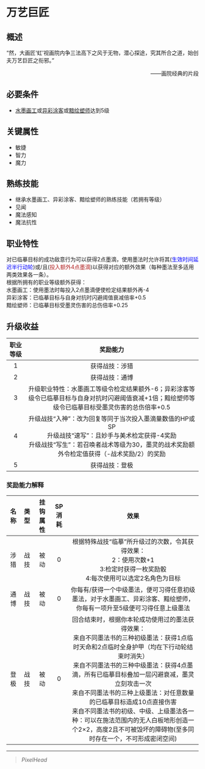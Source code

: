 # 万艺巨匠

## 概述

“然，大画匠‘虹’视画院内争三法高下之风于无物，潜心探途，究其所合之道，始创夫万艺巨匠之衔邪。”<br> <div align="right">——画院经典的片段</div>

## 必要条件

* <a href="../Traditional_Artist" target="_blank">水墨画工</a>或<a href="../Colorful_Artist" target="_blank">异彩涂客</a>或<a href="../Shaper_Artist" target="_blank">黯绘塑师</a>达到5级

## 关键属性

* 敏捷
* 智力
* 魔力

## 熟练技能

* 继承水墨画工、异彩涂客、黯绘塑师的熟练技能（若拥有等级）
* 见闻
* 魔法感知
* 魔法抗性

## 职业特性

对已临摹目标的成功敌意行为可以获得2点墨滴，使用墨法时允许将其(<font color="#0000FF">生效时间延迟半行动轮</font>)或/且(<font color="#B22222">投入额外4点墨滴</font>)以获得对应的额外效果（每种墨法至多适用两类效果各一条）。<br>根据所拥有的职业等级额外获得：<br>水墨画工：使用墨法时每投入2点墨滴便使检定结果额外再-4<br>异彩涂客：已临摹目标与自身对抗时闪避阈值衰减倍率+0.5<br>黯绘塑师：已临摹目标受墨灵伤害的总伤倍率+0.25

## 升级收益

职业等级|奖励能力
:--:|:--:
1|获得战技：涉猎
2|获得战技：通博
3|升级职业特性：水墨画工等级令检定结果额外-6；异彩涂客等级令已临摹目标与自身对抗时闪避阈值衰减+1倍；黯绘塑师等级令已临摹目标受墨灵伤害的总伤倍率+0.5
4|升级战技“入神”：改为回复等同于当次投入墨滴量数值的HP或SP<br>升级战技“速写”：且妙手与美术检定获得-4奖励<br>升级战技“写生”：若召唤者战术等级为30，墨灵的战术奖励额外令检定值获得（-战术奖励/2）的奖励
5|获得战技：登极

### 奖励能力解释

名称|类型|挂钩属性|SP消耗|效果
:--:|:--:|:--:|:--:|:--:
涉猎|战技|被动|0|根据特殊战技“临摹”所升级过的次数，令其获得效果：<br>2：使用次数+1<br>3:检定时获得一枚奖励骰<br>4:每次使用可以选定2名角色为目标
通博|战技|被动|0|你每有/获得一个中级墨法，便可习得任意初级墨法，对于水墨画工、异彩涂客、黯绘塑师，你每有一项升至5级便可习得任意上级墨法
登极|战技|被动|0|回合结束时，根据你本轮成功使用过的墨法获得效果：<br>来自不同墨法书的三种初级墨法：获得1点临时天命和2点临时全身护甲（均在下行动轮结束时消失）<br>来自不同墨法书的三种中级墨法：获得4点墨滴，所有已临摹目标叠加一层闪避衰减，墨灵立刻攻击一次<br>来自不同墨法书的三种上级墨法：对任意数量的已临摹目标造成10点直接伤害<br>来自不同墨法书的初级、中级、上级墨法各一种：可以在施法范围内的无人白板地形创造一个2×2，高度2且不可被毁坏的障碍物(至多同时存在一个，不可形成密闭空间)

---

> *PixelHead*